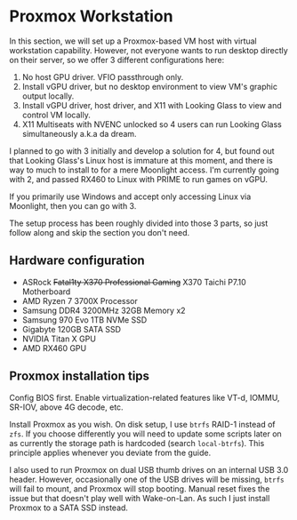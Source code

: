 # Proxmox Workstation

In this section, we will set up a Proxmox-based VM host with virtual workstation capability. However, not everyone wants to run desktop directly on their server, so we offer 3 different configurations here:

1. No host GPU driver. VFIO passthrough only.
2. Install vGPU driver, but no desktop environment to view VM's graphic output locally.
3. Install vGPU driver, host driver, and X11 with Looking Glass to view and control VM locally.
4. X11 Multiseats with NVENC unlocked so 4 users can run Looking Glass simultaneously a.k.a da dream.

I planned to go with 3 initially and develop a solution for 4, but found out that Looking Glass's Linux host is immature at this moment, and there is way to much to install to for a mere Moonlight access. I'm currently going with 2, and passed RX460 to Linux with PRIME to run games on vGPU.

If you primarily use Windows and accept only accessing Linux via Moonlight, then you can go with 3.

The setup process has been roughly divided into those 3 parts, so just follow along and skip the section you don't need.

## Hardware configuration

- ASRock ~~Fatal1ty X370 Professional Gaming~~ X370 Taichi P7.10 Motherboard
- AMD Ryzen 7 3700X Processor
- Samsung DDR4 3200MHz 32GB Memory x2
- Samsung 970 Evo 1TB NVMe SSD
- Gigabyte 120GB SATA SSD
- NVIDIA Titan X GPU
- AMD RX460 GPU

## Proxmox installation tips

Config BIOS first. Enable virtualization-related features like VT-d, IOMMU, SR-IOV, above 4G decode, etc.

Install Proxmox as you wish. On disk setup, I use `btrfs` RAID-1 instead of `zfs`. If you choose differently you will need to update some scripts later on as currently the storage path is hardcoded (search `local-btrfs`). This principle applies whenever you deviate from the guide.

I also used to run Proxmox on dual USB thumb drives on an internal USB 3.0 header. However, occasionally one of the USB drives will be missing, `btrfs` will fail to mount, and Proxmox will stop booting. Manual reset fixes the issue but that doesn't play well with Wake-on-Lan. As such I just install Proxmox to a SATA SSD instead.

